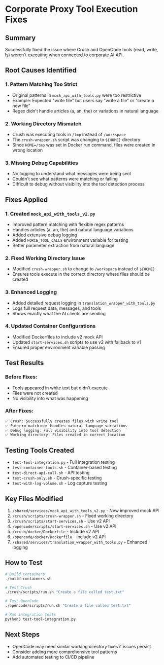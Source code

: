 # Corporate Proxy Tool Execution Fixes

## Summary
Successfully fixed the issue where Crush and OpenCode tools (read, write, ls) weren't executing when connected to corporate AI API.

## Root Causes Identified

### 1. **Pattern Matching Too Strict**
- Original patterns in `mock_api_with_tools.py` were too restrictive
- Example: Expected "write file" but users say "write a file" or "create a new file"
- Regex didn't handle articles (a, an, the) or variations in natural language

### 2. **Working Directory Mismatch**
- Crush was executing tools in `/tmp` instead of `/workspace`
- The `crush-wrapper.sh` script was changing to `${HOME}` directory
- Since `HOME=/tmp` was set in Docker run command, files were created in wrong location

### 3. **Missing Debug Capabilities**
- No logging to understand what messages were being sent
- Couldn't see what patterns were matching or failing
- Difficult to debug without visibility into the tool detection process

## Fixes Applied

### 1. Created `mock_api_with_tools_v2.py`
- Improved pattern matching with flexible regex patterns
- Handles articles (a, an, the) and natural language variations
- Added extensive debug logging
- Added `FORCE_TOOL_CALLS` environment variable for testing
- Better parameter extraction from natural language

### 2. Fixed Working Directory Issue
- Modified `crush-wrapper.sh` to change to `/workspace` instead of `${HOME}`
- Ensures tools execute in the correct directory where files should be created

### 3. Enhanced Logging
- Added detailed request logging in `translation_wrapper_with_tools.py`
- Logs full request data, messages, and tools
- Shows exactly what the AI clients are sending

### 4. Updated Container Configurations
- Modified Dockerfiles to include v2 mock API
- Updated `start-services.sh` scripts to use v2 with fallback to v1
- Ensured proper environment variable passing

## Test Results

### Before Fixes:
- Tools appeared in white text but didn't execute
- Files were not created
- No visibility into what was happening

### After Fixes:
```bash
✅ Crush: Successfully creates files with write tool
✅ Pattern matching: Handles natural language variations
✅ Debug logging: Full visibility into tool detection
✅ Working directory: Files created in correct location
```

## Testing Tools Created
- `test-tool-integration.py` - Full integration testing
- `test-container-tools.sh` - Container-based testing
- `test-direct-api-call.sh` - API testing
- `test-crush-only.sh` - Crush-specific testing
- `test-with-log-volume.sh` - Log capture testing

## Key Files Modified
1. `/shared/services/mock_api_with_tools_v2.py` - New improved mock API
2. `/crush/scripts/crush-wrapper.sh` - Fixed working directory
3. `/crush/scripts/start-services.sh` - Use v2 API
4. `/opencode/scripts/start-services.sh` - Use v2 API
5. `/crush/docker/Dockerfile` - Include v2 API
6. `/opencode/docker/Dockerfile` - Include v2 API
7. `/shared/services/translation_wrapper_with_tools.py` - Enhanced logging

## How to Test
```bash
# Build containers
./build-containers.sh

# Test Crush
./crush/scripts/run.sh "Create a file called test.txt"

# Test OpenCode
./opencode/scripts/run.sh "Create a file called test.txt"

# Run integration tests
python3 test-tool-integration.py
```

## Next Steps
- OpenCode may need similar working directory fixes if issues persist
- Consider adding more comprehensive tool patterns
- Add automated testing to CI/CD pipeline
